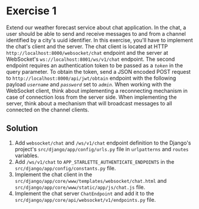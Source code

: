 ﻿# Exercise 1

Extend our weather forecast service about chat application. In the chat, a user should be able to send and receive messages to and from a channel identified by a city's uuid identifier. In this exercise, you'll have to implement the chat's client and the server. The chat client is located at HTTP `http://localhost:8000/websocket/chat` endpoint and the server at WebSocket's `ws://localhost:8001/ws/v1/chat` endpoint. The second endpoint requires an authentication token to be passed as a *`token`* in the query parameter. To obtain the token, send a JSON encoded POST request to `http://localhost:8000/api/jwt/obtain` endpoint with the following payload *`username`* and *`password`* set to *`admin`*. When working with the WebSocket client, think about implementing a reconnecting mechanism in case of connection loss from the server side. When implementing the server, think about a mechanism that will broadcast messages to all connected on the channel clients.

## Solution

1. Add `websocket/chat` and `/ws/v1/chat` endpoint definition to the Django's project's `src/django/app/config/urls.py` file in `urlpatterns` and `routes` variables.
2. Add `/ws/v1/chat` to `APP_STARLETTE_AUTHENTICATE_ENDPOINTS` in the `src/django/app/config/constants.py` file.
3. Implement the chat client in the `src/django/app/core/www/templates/websocket/chat.html` and `src/django/app/core/www/static/app/js/chat.js` file.
4. Implement the chat server `ChatEndpoint` and add it to the `src/django/app/core/api/websocket/v1/endpoints.py` file.
